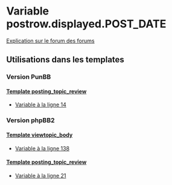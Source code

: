 # Variable postrow.displayed.POST_DATE
[Explication sur le forum des forums](http://forum.forumactif.com/t294113-listing-des-variables#postrow.displayed.POST_DATE)

## Utilisations dans les templates

### Version PunBB

#### [Template posting_topic_review](punbb/posting_topic_review.md)
* [Variable à la ligne 14](../punbb/posting_topic_review.tpl#L14)

### Version phpBB2

#### [Template viewtopic_body](subsilver/viewtopic_body.md)
* [Variable à la ligne 138](../subsilver/viewtopic_body.tpl#L138)

#### [Template posting_topic_review](subsilver/posting_topic_review.md)
* [Variable à la ligne 21](../subsilver/posting_topic_review.tpl#L21)